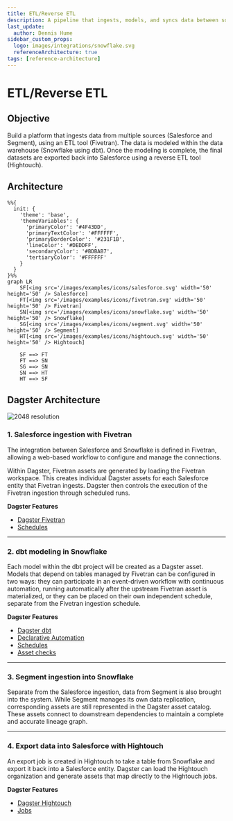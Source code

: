 ```yaml
---
title: ETL/Reverse ETL
description: A pipeline that ingests, models, and syncs data between source systems and a warehouse.
last_update:
  author: Dennis Hume
sidebar_custom_props:
  logo: images/integrations/snowflake.svg
  referenceArchitecture: true
tags: [reference-architecture]
---
```


# ETL/Reverse ETL

## Objective

Build a platform that ingests data from multiple sources (Salesforce and Segment), using an ETL tool (Fivetran). The data is modeled within the data warehouse (Snowflake using dbt). Once the modeling is complete, the final datasets are exported back into Salesforce using a reverse ETL tool (Hightouch).

## Architecture

```mermaid
%%{
  init: {
    'theme': 'base',
    'themeVariables': {
      'primaryColor': '#4F43DD',
      'primaryTextColor': '#FFFFFF',
      'primaryBorderColor': '#231F1B',
      'lineColor': '#DEDDFF',
      'secondaryColor': '#BDBAB7',
      'tertiaryColor': '#FFFFFF'
    }
  }
}%%
graph LR
    SF[<img src='/images/examples/icons/salesforce.svg' width='50' height='50' /> Salesforce]
    FT[<img src='/images/examples/icons/fivetran.svg' width='50' height='50' /> Fivetran]
    SN[<img src='/images/examples/icons/snowflake.svg' width='50' height='50' /> Snowflake]
    SG[<img src='/images/examples/icons/segment.svg' width='50' height='50' /> Segment]
    HT[<img src='/images/examples/icons/hightouch.svg' width='50' height='50' /> Hightouch]

    SF ==> FT
    FT ==> SN
    SG ==> SN
    SN ==> HT
    HT ==> SF
```

## Dagster Architecture

![2048 resolution](/images/examples/reference-architectures/etl-reverse-etl.png)

### 1. Salesforce ingestion with Fivetran

The integration between Salesforce and Snowflake is defined in Fivetran, allowing a web-based workflow to configure and manage the connections.

Within Dagster, Fivetran assets are generated by loading the Fivetran workspace. This creates individual Dagster assets for each Salesforce entity that Fivetran ingests. Dagster then controls the execution of the Fivetran ingestion through scheduled runs.

**Dagster Features**

- [Dagster Fivetran](/integrations/libraries/fivetran)
- [Schedules](/guides/automate/schedules)

---

### 2. dbt modeling in Snowflake

Each model within the dbt project will be created as a Dagster asset. Models that depend on tables managed by Fivetran can be configured in two ways: they can participate in an event-driven workflow with continuous automation, running automatically after the upstream Fivetran asset is materialized, or they can be placed on their own independent schedule, separate from the Fivetran ingestion schedule.

**Dagster Features**

- [Dagster dbt](/integrations/libraries/dbt)
- [Declarative Automation](/guides/automate/declarative-automation)
- [Schedules](/guides/automate/schedules)
- [Asset checks](/guides/test/asset-checks)

---

### 3. Segment ingestion into Snowflake

Separate from the Salesforce ingestion, data from Segment is also brought into the system. While Segment manages its own data replication, corresponding assets are still represented in the Dagster asset catalog. These assets connect to downstream dependencies to maintain a complete and accurate lineage graph.

---

### 4. Export data into Salesforce with Hightouch

An export job is created in Hightouch to take a table from Snowflake and export it back into a Salesforce entity. Dagster can load the Hightouch organization and generate assets that map directly to the Hightouch jobs.

**Dagster Features**

- [Dagster Hightouch](/integrations/libraries/hightouch)
- [Jobs](/guides/build/jobs)

